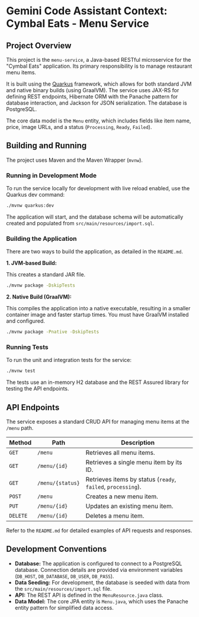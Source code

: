 # Gemini Code Assistant Context: Cymbal Eats - Menu Service

## Project Overview

This project is the `menu-service`, a Java-based RESTful microservice for the "Cymbal Eats" application. Its primary responsibility is to manage restaurant menu items.

It is built using the [Quarkus](https://quarkus.io/) framework, which allows for both standard JVM and native binary builds (using GraalVM). The service uses JAX-RS for defining REST endpoints, Hibernate ORM with the Panache pattern for database interaction, and Jackson for JSON serialization. The database is PostgreSQL.

The core data model is the `Menu` entity, which includes fields like item name, price, image URLs, and a status (`Processing`, `Ready`, `Failed`).

## Building and Running

The project uses Maven and the Maven Wrapper (`mvnw`).

### Running in Development Mode

To run the service locally for development with live reload enabled, use the Quarkus dev command:

```bash
./mvnw quarkus:dev
```

The application will start, and the database schema will be automatically created and populated from `src/main/resources/import.sql`.

### Building the Application

There are two ways to build the application, as detailed in the `README.md`.

**1. JVM-based Build:**

This creates a standard JAR file.

```bash
./mvnw package -DskipTests
```

**2. Native Build (GraalVM):**

This compiles the application into a native executable, resulting in a smaller container image and faster startup times. You must have GraalVM installed and configured.

```bash
./mvnw package -Pnative -DskipTests
```

### Running Tests

To run the unit and integration tests for the service:

```bash
./mvnw test
```

The tests use an in-memory H2 database and the REST Assured library for testing the API endpoints.

## API Endpoints

The service exposes a standard CRUD API for managing menu items at the `/menu` path.

| Method | Path                 | Description                               |
|--------|----------------------|-------------------------------------------|
| `GET`    | `/menu`              | Retrieves all menu items.                 |
| `GET`    | `/menu/{id}`         | Retrieves a single menu item by its ID.   |
| `GET`    | `/menu/{status}`     | Retrieves items by status (`ready`, `failed`, `processing`). |
| `POST`   | `/menu`              | Creates a new menu item.                  |
| `PUT`    | `/menu/{id}`         | Updates an existing menu item.            |
| `DELETE` | `/menu/{id}`         | Deletes a menu item.                      |

Refer to the `README.md` for detailed examples of API requests and responses.

## Development Conventions

*   **Database:** The application is configured to connect to a PostgreSQL database. Connection details are provided via environment variables (`DB_HOST`, `DB_DATABASE`, `DB_USER`, `DB_PASS`).
*   **Data Seeding:** For development, the database is seeded with data from the `src/main/resources/import.sql` file.
*   **API:** The REST API is defined in the `MenuResource.java` class.
*   **Data Model:** The core JPA entity is `Menu.java`, which uses the Panache entity pattern for simplified data access.
